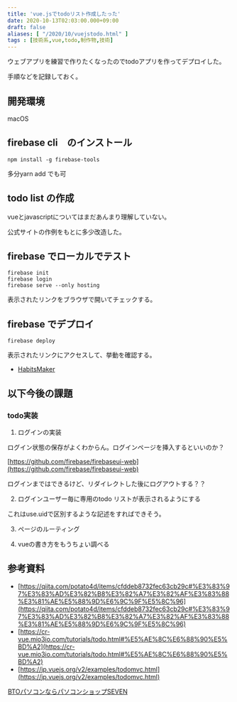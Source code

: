 ```yaml
---
title: 'vue.jsでtodoリスト作成したった'
date: 2020-10-13T02:03:00.000+09:00
draft: false
aliases: [ "/2020/10/vuejstodo.html" ]
tags : [技術系,vue,todo,制作物,技術]
---
```

ウェブアプリを練習で作りたくなったのでtodoアプリを作ってデプロイした。

手順などを記録しておく。

## 開発環境

macOS

## firebase cli　のインストール

```
npm install -g firebase-tools
```

多分yarn add でも可

## todo list の作成

vueとjavascriptについてはまだあんまり理解していない。

公式サイトの作例をもとに多少改造した。

## firebase でローカルでテスト

```
firebase init  
firebase login  
firebase serve --only hosting
```

表示されたリンクをブラウザで開いてチェックする。

## firebase でデプロイ

```
firebase deploy
```

表示されたリンクにアクセスして、挙動を確認する。

- [HabitsMaker](https://daily-task-e6c33.web.app)

## 以下今後の課題
### todo実装

1.  ログインの実装

ログイン状態の保存がよくわからん。ログインページを挿入するといいのか？

[https://github.com/firebase/firebaseui-web](https://github.com/firebase/firebaseui-web)

ログインまではできるけど、リダイレクトした後にログアウトする？？

2.  ログインユーザー毎に専用のtodo リストが表示されるようにする

これはuse.uidで区別するような記述をすればできそう。

3.  ページのルーティング
    
4.  vueの書き方をもうちょい調べる
    

## 参考資料

*   [https://qiita.com/potato4d/items/cfddeb8732fec63cb29c#%E3%83%97%E3%83%AD%E3%82%B8%E3%82%A7%E3%82%AF%E3%83%88%E3%81%AE%E5%88%9D%E6%9C%9F%E5%8C%96](https://qiita.com/potato4d/items/cfddeb8732fec63cb29c#%E3%83%97%E3%83%AD%E3%82%B8%E3%82%A7%E3%82%AF%E3%83%88%E3%81%AE%E5%88%9D%E6%9C%9F%E5%8C%96)
*   [https://cr-vue.mio3io.com/tutorials/todo.html#%E5%AE%8C%E6%88%90%E5%BD%A2](https://cr-vue.mio3io.com/tutorials/todo.html#%E5%AE%8C%E6%88%90%E5%BD%A2)
*   [https://jp.vuejs.org/v2/examples/todomvc.html](https://jp.vuejs.org/v2/examples/todomvc.html)

<a href="//ck.jp.ap.valuecommerce.com/servlet/referral?sid=3563352&pid=887689136" rel="nofollow"><img src="//ad.jp.ap.valuecommerce.com/servlet/gifbanner?sid=3563352&pid=887689136" height="1" width="1" border="0">BTOパソコンならパソコンショップSEVEN</a>